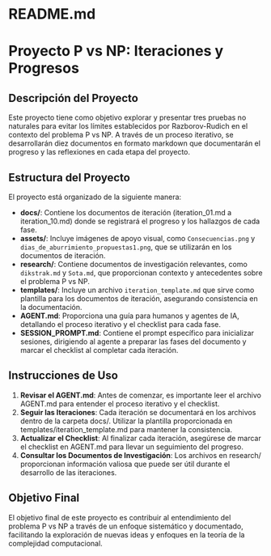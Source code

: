 # README.md

# Proyecto P vs NP: Iteraciones y Progresos

## Descripción del Proyecto

Este proyecto tiene como objetivo explorar y presentar tres pruebas no naturales para evitar los límites establecidos por Razborov-Rudich en el contexto del problema P vs NP. A través de un proceso iterativo, se desarrollarán diez documentos en formato markdown que documentarán el progreso y las reflexiones en cada etapa del proyecto.

## Estructura del Proyecto

El proyecto está organizado de la siguiente manera:

- **docs/**: Contiene los documentos de iteración (iteration_01.md a iteration_10.md) donde se registrará el progreso y los hallazgos de cada fase.
- **assets/**: Incluye imágenes de apoyo visual, como `Consecuencias.png` y `dias_de_aburrimiento_propuestas1.png`, que se utilizarán en los documentos de iteración.
- **research/**: Contiene documentos de investigación relevantes, como `dikstrak.md` y `Sota.md`, que proporcionan contexto y antecedentes sobre el problema P vs NP.
- **templates/**: Incluye un archivo `iteration_template.md` que sirve como plantilla para los documentos de iteración, asegurando consistencia en la documentación.
- **AGENT.md**: Proporciona una guía para humanos y agentes de IA, detallando el proceso iterativo y el checklist para cada fase.
- **SESSION_PROMPT.md**: Contiene el prompt específico para inicializar sesiones, dirigiendo al agente a preparar las fases del documento y marcar el checklist al completar cada iteración.

## Instrucciones de Uso

1. **Revisar el AGENT.md**: Antes de comenzar, es importante leer el archivo AGENT.md para entender el proceso iterativo y el checklist.
2. **Seguir las Iteraciones**: Cada iteración se documentará en los archivos dentro de la carpeta docs/. Utilizar la plantilla proporcionada en templates/iteration_template.md para mantener la consistencia.
3. **Actualizar el Checklist**: Al finalizar cada iteración, asegúrese de marcar el checklist en AGENT.md para llevar un seguimiento del progreso.
4. **Consultar los Documentos de Investigación**: Los archivos en research/ proporcionan información valiosa que puede ser útil durante el desarrollo de las iteraciones.

## Objetivo Final

El objetivo final de este proyecto es contribuir al entendimiento del problema P vs NP a través de un enfoque sistemático y documentado, facilitando la exploración de nuevas ideas y enfoques en la teoría de la complejidad computacional.